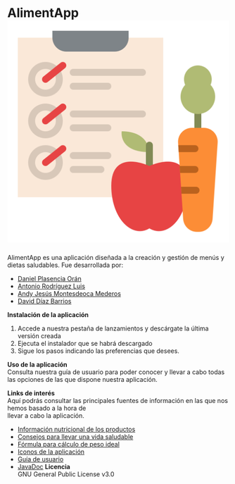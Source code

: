 # AlimentApp ![Icono](https://github.com/dam-dad/AlimentApp/blob/main/AlimentApp/src/main/resources/images/logo.png)

AlimentApp es una aplicación diseñada a la creación y gestión de menús y dietas saludables.
Fue desarrollada por:
* [Daniel Plasencia Orán](https://github.com/DanielPlasenciaOran2DAMA)
* [Antonio Rodríguez Luis](https://github.com/AntonioRodriguezLuis)
* [Andy Jesús Montesdeoca Mederos](https://github.com/AbsolutCode)
* [David Díaz Barrios](https://github.com/David18888)

**Instalación de la aplicación**   
1. Accede a nuestra pestaña de lanzamientos y descárgate la última versión creada
2. Ejecuta el instalador que se habrá descargado
3. Sigue los pasos indicando las preferencias que desees.

**Uso de la aplicación**  
Consulta nuestra guía de usuario para poder conocer y llevar a cabo todas las opciones de las que dispone nuestra aplicación.


**Links de interés**  
Aquí podrás consultar las principales fuentes de información en las  que nos hemos basado a la hora de  
llevar a cabo la aplicación.

* [Información nutricional de los productos](https://medicinainformacion.com/tabla-de-alimentos/)
* [Consejos para llevar una vida saludable](https://www.nestlefamilyclub.es/articulo/20-tips-para-llevar-siempre-un-estilo-de-vida-saludable#)
* [Fórmula para cálculo de peso ideal](https://www.vitonica.com/wellness/calcula-tu-peso-ideal)
* [Iconos de la aplicación]()
* [Guía de usuario](GUIDE.md)
* [JavaDoc](https://dam-dad.github.io/AlimentApp/)
**Licencia**  
GNU General Public License v3.0

